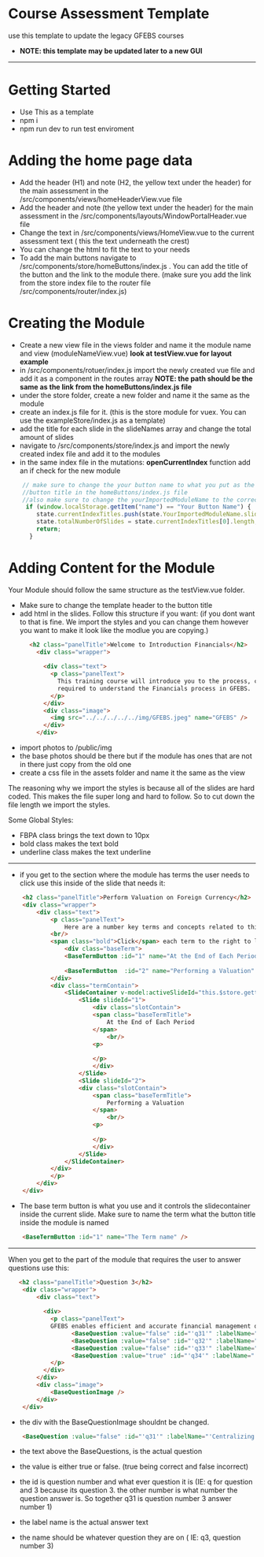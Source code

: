 # Course Assessment Template
use this template to update the legacy GFEBS courses
- **NOTE: this template may be updated later to a new GUI** 
--- 
# Getting Started
- Use This as a template
- npm i
- npm run dev to run test enviroment
# Adding the home page data 
- Add the header (H1) and note (H2, the yellow text under the header) for the main assessment in the /src/components/views/homeHeaderView.vue file
- Add the header and note (the yellow text under the header) for the main assessment in the /src/components/layouts/WindowPortalHeader.vue file
- Change the text in /src/components/views/HomeView.vue to the current assessment text ( this the text underneath the crest) 
- You can change the html to fit the text to your needs
- To add the main buttons navigate to /src/components/store/homeButtons/index.js . You can add the title of the button and the link to the module there. (make sure you add the link from the store index file to the router file /src/components/router/index.js)
# Creating the Module
- Create a new view file in the views folder and name it the module name and view (moduleNameView.vue) **look at testView.vue for layout example**
- in /src/components/rotuer/index.js import the newly created vue file and add it as a component in the routes array 
**NOTE: the path should be the same as the link from the homeButtons/index.js file**
- under the store folder, create a new folder and name it the same as the module
- create an index.js file for it. (this is the store module for vuex. You can use the exampleStore/index.js as a template)
- add the title for each slide in the slideNames array and change the total amount of slides
- navigate to /src/components/store/index.js and import the newly created index file and add it to the modules
- in the same index file in the mutations: **openCurrentIndex** function add an if check for the new module 
```javascript
    // make sure to change the your button name to what you put as the 
    //button title in the homeButtons/index.js file 
    //also make sure to change the yourImportedModuleName to the correct imported module
     if (window.localStorage.getItem("name") == "Your Button Name") {
        state.currentIndexTitles.push(state.YourImportedModuleName.slideNames);
        state.totalNumberOfSlides = state.currentIndexTitles[0].length;
        return;
      }
```
# Adding Content for the Module
Your Module should follow the same structure as the testView.vue folder.
- Make sure to change the template header to the button title 
- add html in the slides. Follow this structure if you want:
(if you dont want to that is fine. We import the styles and you can change them however you want to make it look like the modlue you are copying.)
```html
      <h2 class="panelTitle">Welcome to Introduction Financials</h2>
        <div class="wrapper">
           
          <div class="text">
            <p class="panelText">
              This training course will introduce you to the process, coordination, and information
              required to understand the Financials process in GFEBS.
            </p>
          </div>
          <div class="image">
            <img src="../../../../../img/GFEBS.jpeg" name="GFEBS" />
          </div>
        </div>
```
- import photos to /public/img
- the base photos should be there but if the module has ones that are not in there just copy from the old one
- create a css file in the assets folder and name it the same as the view

The reasoning why we import the styles is because all of the slides are hard coded. This makes the file super long and hard to follow.
So to cut down the file length we import the styles.

Some Global Styles:
- FBPA class brings the text down to 10px
- bold class makes the text bold
- underline class makes the text underline 

---
- if you get to the section where the module has terms the user needs to click use this inside of the slide that needs it:

```html
    <h2 class="panelTitle">Perform Valuation on Foreign Currency</h2>
    <div class="wrapper">
        <div class="text">
            <p class="panelText">
                Here are a number key terms and concepts related to this section.
            <br/>
            <span class="bold">Click</span> each term to the right to learn more.
                <div class="baseTerm">
                <BaseTermButton :id="1" name="At the End of Each Period" />
                
                <BaseTermButton  :id="2" name="Performing a Valuation" />
            </div>
            <div class="termContain">
                <SlideContainer v-model:activeSlideId="this.$store.getters.getActiveTermId">
                    <Slide slideId="1">
                        <div class="slotContain">
                        <span class="baseTermTitle">
                            At the End of Each Period
                        </span>
                            <br/>
                        <p>
                            
                        </p>
                        </div>
                    </Slide>
                    <Slide slideId="2">
                    <div class="slotContain">
                        <span class="baseTermTitle">
                            Performing a Valuation
                        </span>
                            <br/>
                        <p>
                            
                        </p>
                        </div>
                    </Slide>   
                </SlideContainer>
            </div>
            </p>
        </div>
    </div>
```
- The base term button is what you use and it controls the slidecontainer inside the current slide. Make sure to name the term what the button title inside the module is named
```html
    <BaseTermButton :id="1" name="The Term name" />
```
---
When you get to the part of the module that requires the user to answer questions use this: 

```html
   <h2 class="panelTitle">Question 3</h2>
    <div class="wrapper">
        <div class="text">
          
          <div>
            <p class="panelText">
            GFEBS enables efficient and accurate financial management of the Army by:
                  <BaseQuestion :value="false" :id="'q31'" :labelName="'Centralizing Master Data'" :name="'q3'" />
                  <BaseQuestion :value="false" :id="'q32'" :labelName="'Standardizing Financial Management'" :name="'q3'" />
                  <BaseQuestion :value="false" :id="'q33'" :labelName="'Expediting the Period-End and Year-End Close processes'" :name="'q3'" />
                  <BaseQuestion :value="true" :id="'q34'" :labelName="'All of the above'" :name="'q3'" />
            </p>
          </div>
        </div>
        <div class="image">
            <BaseQuestionImage />
        </div>
    </div>

```

- the div with the BaseQuestionImage shouldnt be changed.
```html
    <BaseQuestion :value="false" :id="'q31'" :labelName="'Centralizing Master Data'" :name="'q3'" />
```
- the text above the BaseQuestions, is the actual question

- the value is either true or false. (true being correct and false incorrect)
- the id is question number and what ever question it is (IE: q for question and 3 because its question 3. the other number is what number the question answer is. So together q31 is question number 3 answer number 1)
- the label name is the actual answer text
- the name should be whatever question they are on ( IE: q3, question number 3)




